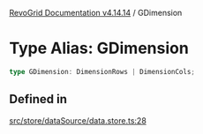 [RevoGrid Documentation v4.14.14](README.md) / GDimension

# Type Alias: GDimension

```ts
type GDimension: DimensionRows | DimensionCols;
```

## Defined in

[src/store/dataSource/data.store.ts:28](https://github.com/revolist/revogrid/blob/fdfe81f10fb07db00151f14190ac038aded766a8/src/store/dataSource/data.store.ts#L28)
